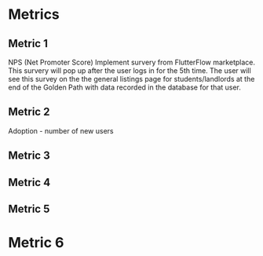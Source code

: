 # Metrics

## Metric 1
NPS (Net Promoter Score)
Implement survery from FlutterFlow marketplace. This survery will pop up after the user logs in for the 5th time. The user will see this survey on the the general listings page for students/landlords at the end of the Golden Path with data recorded in the database for that user.

## Metric 2 
Adoption  - number of new users

## Metric 3


## Metric 4



## Metric 5


# Metric 6




